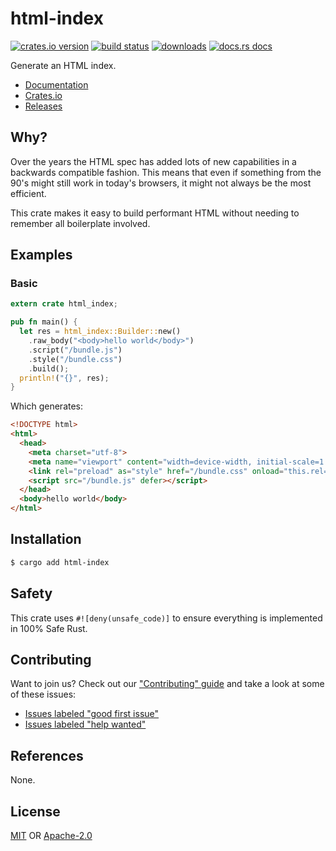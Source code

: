 # html-index
[![crates.io version][1]][2] [![build status][3]][4]
[![downloads][5]][6] [![docs.rs docs][7]][8]

Generate an HTML index.

- [Documentation][8]
- [Crates.io][2]
- [Releases][releases]

## Why?
Over the years the HTML spec has added lots of new capabilities in a backwards
compatible fashion. This means that even if something from the 90's might still
work in today's browsers, it might not always be the most efficient.

This crate makes it easy to build performant HTML without needing to remember
all boilerplate involved.

## Examples
### Basic
```rust
extern crate html_index;

pub fn main() {
  let res = html_index::Builder::new()
    .raw_body("<body>hello world</body>")
    .script("/bundle.js")
    .style("/bundle.css")
    .build();
  println!("{}", res);
}
```

Which generates:

```html
<!DOCTYPE html>
<html>
  <head>
    <meta charset="utf-8">
    <meta name="viewport" content="width=device-width, initial-scale=1.0">
    <link rel="preload" as="style" href="/bundle.css" onload="this.rel='stylesheet'">
    <script src="/bundle.js" defer></script>
  </head>
  <body>hello world</body>
</html>
```

## Installation
```sh
$ cargo add html-index
```

## Safety
This crate uses ``#![deny(unsafe_code)]`` to ensure everything is implemented in
100% Safe Rust.

## Contributing
Want to join us? Check out our ["Contributing" guide][contributing] and take a
look at some of these issues:

- [Issues labeled "good first issue"][good-first-issue]
- [Issues labeled "help wanted"][help-wanted]

## References
None.

## License
[MIT](./LICENSE-MIT) OR [Apache-2.0](./LICENSE-APACHE)

[1]: https://img.shields.io/crates/v/html-index.svg?style=flat-square
[2]: https://crates.io/crates/html-index
[3]: https://img.shields.io/travis/chooxide/html-index.svg?style=flat-square
[4]: https://travis-ci.org/chooxide/html-index
[5]: https://img.shields.io/crates/d/html-index.svg?style=flat-square
[6]: https://crates.io/crates/html-index
[7]: https://img.shields.io/badge/docs-latest-blue.svg?style=flat-square
[8]: https://docs.rs/html-index

[releases]: https://github.com/chooxide/html-index/releases
[contributing]: https://github.com/chooxide/html-index/.github/CONTRIBUTING.md
[good-first-issue]: https://github.com/chooxide/html-index/labels/good%20first%20issue
[help-wanted]: https://github.com/chooxide/html-index/labels/help%20wanted

